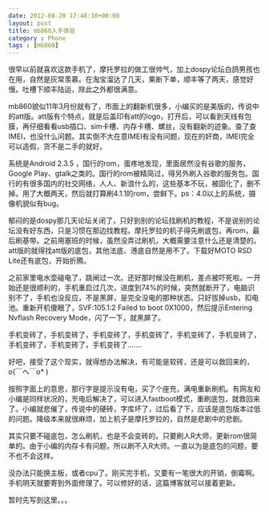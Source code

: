 ```yaml
---
date: 2012-08-20 17:48:10+00:00
layout: post
title: mb860入手体验
category : Phone
tags : [mb860]
---
```


很早以前就喜欢这款手机了，摩托罗拉的做工很帅气，加上dospy论坛白鸽男孩也在用，自然是灰常羡慕。在淘宝溜达了几天，果断下单，顺丰等了两天，感觉好慢。吐槽下顺丰陆运，除此之外都很满意。<!-- more -->

mb860貌似11年3月份就有了，市面上的翻新机很多，小编买的是美版的，传说中的att版。att版有个特点，就是后盖印有att的logo，打开后，可以看到天线有包膜，再仔细看看usb插口、sim卡槽、内存卡槽、螺丝，没有翻新的迹象。查了查IMEI，也没什么问题。其实倒不大在意IMEI有没有问题，现在的奸商，IMEI完全可以造假，货不是二手的就好。

系统是Android 2.3.5 ，国行的rom，蛋疼地发现，里面居然没有谷歌的服务，Google Play、gtalk之类的。国行的rom被精简过，得另外刷入谷歌的服务包。国行的有很多国内的社交网络，人人、新浪什么的，这些基本不玩，被固化了，删不掉。用了大概两天，然后就打算刷4.1.1的rom，尝鲜下。ps：4.0以上的系统，摄像机貌似有bug。

郁闷的是dospy那几天论坛关闭了，只好到别的论坛找刷机的教程，不是说别的论坛没有好东西，只是习惯在那边找教程。摩托罗拉的机子得先刷底包，再rom，最后刷基带。之前用塞班的时候，虽然没弄过刷机，大概需要注意什么还是清楚的。att版的就得找att版的底包，其他法底、港底自然是用不了。下载好MOTO RSD Lite还有底包，开始折腾。

之前家里电水壶碰电了，跳闸过一次。还好那时候没在刷机，差点被吓死啦。一开始还是很顺利的，手机重启过几次，进度到74%的时候，突然就断开了，电脑识别不了，手机也没反应，不是黑屏，是完全没电的那种状态。只好拔掉usb，扣电池。重新开机傻眼了，SVF:105.1:2 Failed to boot 0X1000，然后提示Entering Nvflash Recovery Mode，闪了一下，就黑屏了。

手机变砖了，手机变砖了，手机变砖了，手机变砖了，手机变砖了，手机变砖了，手机变砖了，手机变砖了，手机变砖了.......

好吧，接受了这个现实，就得想办法解决，有可能是软砖，还是可以救回来的，o(￣ヘ￣o* )

按照字面上的意思，那行字是提示没有电，买了个座充，满电重新刷机。有网友和小编是同样状况的，充电后解决了，可以进入fastboot模式，重刷底包，就救回来了。小编就悲催了，传说中的硬砖，字库坏了，过后看了下，应该是底包版本过低的问题。降级本来就很麻烦，加上机子是摩托罗拉的，自然是悲剧中的悲剧。

其实只要不碰底包，怎么刷机，也是不会变砖的。只要刷人R大师，更新rom很简单的。由于小编的内存卡有问题，所以刷不入R大师。一直以为是底包的问题，要不也不会这样。

没办法只能换主板，或者cpu了。刚买完手机，又要有一笔很大的开销，倒霉啊。手机明天就要寄到外面修理了。可以修好的话，这篇博客就可以接着更新。

暂时先写到这里。。。